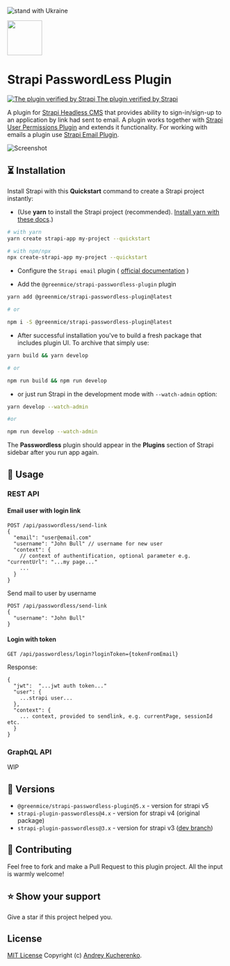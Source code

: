 ![stand with Ukraine](https://badgen.net/badge/support/UKRAINE/?color=0057B8&labelColor=FFD700)

<p>
  <img width="80" src="https://github.com/kucherenko/strapi-plugin-passwordless/blob/main/logo.png?raw=true">
</p>

# Strapi PasswordLess Plugin 

[![The plugin verified by Strapi](./verified.svg) The plugin verified by Strapi](https://market.strapi.io/plugins/strapi-plugin-passwordless) 

A plugin for [Strapi Headless CMS](https://github.com/strapi/strapi) that provides ability to sign-in/sign-up to an application by link had sent to email. 
A plugin works together with [Strapi User Permissions Plugin](https://github.com/strapi/strapi/tree/master/packages/plugins/users-permissions) and extends it functionality. 
For working with emails a plugin use [Strapi Email Plugin](https://docs.strapi.io/developer-docs/latest/plugins/email.html).

![Screenshot](https://github.com/kucherenko/strapi-plugin-passwordless/raw/main/screenshot-v4.png?raw=true)

## ⏳ Installation

Install Strapi with this **Quickstart** command to create a Strapi project instantly:

- (Use **yarn** to install the Strapi project (recommended). [Install yarn with these docs](https://yarnpkg.com/lang/en/docs/install/).)

```bash
# with yarn
yarn create strapi-app my-project --quickstart

# with npm/npx
npx create-strapi-app my-project --quickstart
```


- Configure the `Strapi email` plugin ( [official documentation](https://docs.strapi.io/developer-docs/latest/plugins/email.html) )

- Add the `@greenmice/strapi-passwordless-plugin` plugin

```bash
yarn add @greenmice/strapi-passwordless-plugin@latest

# or

npm i -S @greenmice/strapi-passwordless-plugin@latest
```

- After successful installation you've to build a fresh package that includes plugin UI. To archive that simply use:

```bash
yarn build && yarn develop

# or

npm run build && npm run develop
```

- or just run Strapi in the development mode with `--watch-admin` option:

```bash
yarn develop --watch-admin

#or

npm run develop --watch-admin
```

The **Passwordless** plugin should appear in the **Plugins** section of Strapi sidebar after you run app again.

## 🔌 Usage

### REST API
#### Email user with login link
```
POST /api/passwordless/send-link
{
  "email": "user@email.com"
  "username": "John Bull" // username for new user
  "context": { 
    // context of authentification, optional parameter e.g. "currentUrl": "...my page..."
    ...
  }  
}
```

Send mail to user by username
```
POST /api/passwordless/send-link 
{
  "username": "John Bull"
}
```

#### Login with token
```
GET /api/passwordless/login?loginToken={tokenFromEmail}
```
Response:
```
{
  "jwt":  "...jwt auth token..."
  "user": {
    ...strapi user...
  },
  "context": {
    ... context, provided to sendlink, e.g. currentPage, sessionId etc.
  }
}
```

### GraphQL API

WIP

## 🙌 Versions 

- `@greenmice/strapi-passwordless-plugin@5.x` - version for strapi v5
- `strapi-plugin-passwordless@4.x` - version for strapi v4 (original package)
- `strapi-plugin-passwordless@3.x` - version for strapi v3 ([dev branch](https://github.com/kucherenko/strapi-plugin-passwordless/tree/v3)) 


## 🤝 Contributing

Feel free to fork and make a Pull Request to this plugin project. All the input is warmly welcome!

## ⭐️ Show your support

Give a star if this project helped you.

## License

[MIT License](LICENSE) Copyright (c) [Andrey Kucherenko](https://github.com/kucherenko).
